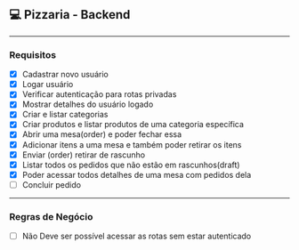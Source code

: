 ## 💻 Pizzaria - Backend

---

### Requisitos

- [x] Cadastrar novo usuário
- [x] Logar usuário
- [x] Verificar autenticação para rotas privadas
- [x] Mostrar detalhes do usuário logado
- [x] Criar e listar categorias
- [x] Criar produtos e listar produtos de uma categoria específica
- [x] Abrir uma mesa(order) e poder fechar essa
- [x] Adicionar itens a uma mesa e também poder retirar os itens
- [x] Enviar (order) retirar de rascunho
- [x] Listar todos os pedidos que não estão em rascunhos(draft)
- [x] Poder acessar todos detalhes de uma mesa com pedidos dela
- [ ] Concluir pedido

---

### Regras de Negócio

- [ ] Não Deve ser possível acessar as rotas sem estar autenticado